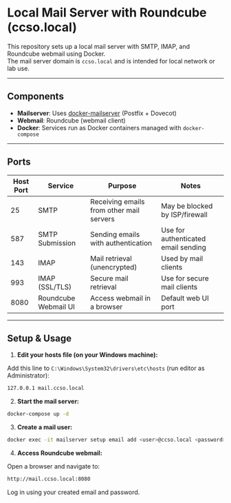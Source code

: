 # Local Mail Server with Roundcube (ccso.local)

This repository sets up a local mail server with SMTP, IMAP, and Roundcube webmail using Docker.  
The mail server domain is `ccso.local` and is intended for local network or lab use.

---

## Components

- **Mailserver**: Uses [docker-mailserver](https://github.com/docker-mailserver/docker-mailserver) (Postfix + Dovecot)
- **Webmail**: Roundcube (webmail client)
- **Docker**: Services run as Docker containers managed with `docker-compose`

---

## Ports

| Host Port | Service                 | Purpose                                   | Notes                        |
|-----------|-------------------------|-------------------------------------------|------------------------------|
| 25        | SMTP                    | Receiving emails from other mail servers | May be blocked by ISP/firewall |
| 587       | SMTP Submission         | Sending emails with authentication       | Use for authenticated email sending |
| 143       | IMAP                    | Mail retrieval (unencrypted)              | Used by mail clients          |
| 993       | IMAP (SSL/TLS)          | Secure mail retrieval                      | Use for secure mail clients   |
| 8080      | Roundcube Webmail UI    | Access webmail in a browser               | Default web UI port           |

---

## Setup & Usage

1. **Edit your hosts file (on your Windows machine):**

Add this line to `C:\Windows\System32\drivers\etc\hosts` (run editor as Administrator):
```bash
127.0.0.1 mail.ccso.local
```

2. **Start the mail server:**

```bash
docker-compose up -d
```

3. **Create a mail user:**

```bash
docker exec -it mailserver setup email add <user>@ccso.local <password>
```

4. **Access Roundcube webmail:**

Open a browser and navigate to:
```bash
http://mail.ccso.local:8080
```
Log in using your created email and password.
